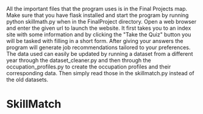 All the important files that the program uses is in the Final Projects map.
Make sure that you have flask installed and start the program by running
python skillmath.py when in the FinalProject directory. Open a web browser
and enter the given url to launch the website. It first takes you to an
index site with some information and by clicking the "Take the Quiz" button
you will be tasked with filling in a short form. After giving your answers
the program will generate job recommendations tailored to your preferences.
The data used can easily be updated by running a dataset from a different
year through the dataset_cleaner.py and then through the occupation_profiles.py
to create the occupation profiles and their corresponding data. Then simply read
those in the skillmatch.py instead of the old datasets.
# SkillMatch